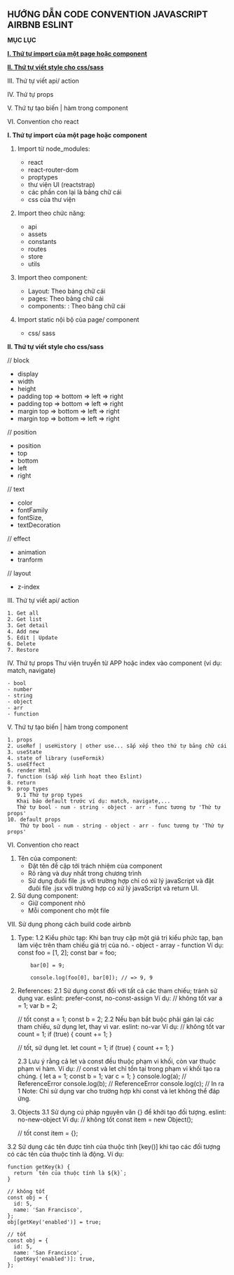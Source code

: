 **<span style="font-size:20px;">HƯỚNG DẪN CODE CONVENTION JAVASCRIPT AIRBNB ESLINT</span>**

**MỤC LỤC**

[**I. Thứ tự import của một page hoặc component**](#I_link)

[**II. Thứ tự viết style cho css/sass**](#II_link)

<a id="III_link">III. Thứ tự viết api/ action</a>

<a id="IV_link">IV. Thứ tự props</a>

<a id="V_link">V. Thứ tự tạo biến | hàm trong component</a>

<a id="V_link">VI. Convention cho react</a>


**<a id="I_link">I. Thứ tự import của một page hoặc component</a>**
1. Import từ node_modules:

   - react
   - react-router-dom
   - proptypes
   - thư viện UI (reactstrap)
   - các phần con lại là bảng chữ cái
   - css của thư viện

2. Import theo chức năng:

   - api
   - assets
   - constants
   - routes
   - store
   - utils

3. Import theo component:

   - Layout: Theo bảng chữ cái
   - pages: Theo bảng chữ cái
   - components: : Theo bảng chữ cái

4. Import static nội bộ của page/ component

   - css/ sass

**<a id="II_link">II. Thứ tự viết style cho css/sass</a>**

// block
- display
- width
- height
- padding top => bottom => left => right
- padding top => bottom => left => right
- margin top => bottom => left => right
- margin top => bottom => left => right

// position
- position
- top
- bottom
- left
- right

// text
- color
- fontFamily
- fontSize,
- textDecoration

// effect
- animation
- tranform

// layout
- z-index

III. Thứ tự viết api/ action

    1. Get all
    2. Get list
    3. Get detail
    4. Add new
    5. Edit | Update
    6. Delete
    7. Restore

IV. Thứ tự props
Thư viện truyền từ APP hoặc index vào component (ví dụ: match, navigate)

    - bool
    - number
    - string
    - object
    - arr
    - function

V. Thứ tự tạo biến | hàm trong component

    1. props
    2. useRef | useHistory | other use... sắp xếp theo thứ tự bảng chữ cái
    3. useState
    4. state of library (useFormik)
    5. useEffect
    6. render Html
    7. function (sắp xếp linh hoạt theo Eslint)
    8. return
    9. prop types
       9.1 Thứ tự prop types
       Khai báo default trước ví dụ: match, navigate,...
       Thứ tự bool - num - string - object - arr - func tương tự 'Thứ tự props'
    10. default props
        Thứ tự bool - num - string - object - arr - func tương tự 'Thứ tự props'

VI. Convention cho react

1. Tên của component:
   - Đặt tên đề cập tới trách nhiệm của component
   - Rõ ràng và duy nhất trong chương trình
   - Sử dụng đuôi file .js với trường hợp chỉ có xử lý javaScript và đặt đuôi file .jsx với trường hợp có xử lý javaScript và return UI.
2. Sử dụng component:
   - Giữ component nhỏ
   - Mỗi component cho một file

VII. Sử dụng phong cách build code airbnb

1.  Type:
    1.2 Kiểu phức tạp: Khi bạn truy cập một giá trị kiểu phức tạp, bạn làm việc trên tham chiếu giá trị của nó. - object - array - function
    Ví dụ:
    const foo = [1, 2];
    const bar = foo;

            bar[0] = 9;

            console.log(foo[0], bar[0]); // => 9, 9

2.  References:
    2.1 Sử dụng const đối với tất cả các tham chiếu; tránh sử dụng var. eslint: prefer-const, no-const-assign
    Ví dụ:
    // không tốt
    var a = 1;
    var b = 2;

    // tốt
    const a = 1;
    const b = 2;
    2.2 Nếu bạn bắt buộc phải gán lại các tham chiếu, sử dụng let, thay vì var. eslint: no-var
    Ví dụ:
    // không tốt
    var count = 1;
    if (true) {
      count += 1;
    }

    // tốt, sử dụng let.
    let count = 1;
    if (true) {
      count += 1;
    }

    2.3 Lưu ý rằng cả let và const đều thuộc phạm vi khối, còn var thuộc phạm vi hàm.
    Ví dụ:
    // const và let chỉ tồn tại trong phạm vi khối tạo ra chúng.
    {
      let a = 1;
      const b = 1;
      var c = 1;
    }
    console.log(a); // ReferenceError
    console.log(b); // ReferenceError
    console.log(c); // In ra 1
Note: Chỉ sử dụng var cho trường hợp khi const và let không thể đáp ứng.

3. Objects
3.1 Sử dụng cú pháp nguyên văn {} để khởi tạo đối tượng. eslint: no-new-object
    Ví dụ:
    // không tốt
    const item = new Object();

    // tốt
    const item = {};

3.2 Sử dụng các tên được tính của thuộc tính [key()] khi tạo các đối tượng có các tên của thuộc tính là động.
    Ví dụ:

    function getKey(k) {
      return `tên của thuộc tính là ${k}`;
    }

    // không tốt
    const obj = {
      id: 5,
      name: 'San Francisco',
    };
    obj[getKey('enabled')] = true;

    // tốt
    const obj = {
      id: 5,
      name: 'San Francisco',
      [getKey('enabled')]: true,
    };


